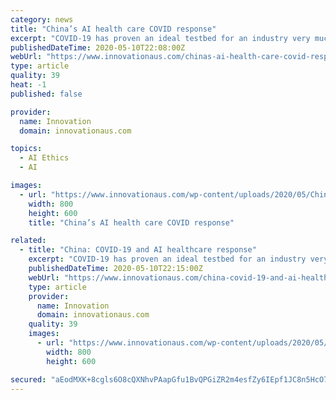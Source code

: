```yaml
---
category: news
title: "China’s AI health care COVID response"
excerpt: "COVID-19 has proven an ideal testbed for an industry very much in its infancy. Diagnosing the virus requires lung CT scans to identify GGO (ground glass opacity), a key characteristic. During the crisis in China,"
publishedDateTime: 2020-05-10T22:08:00Z
webUrl: "https://www.innovationaus.com/chinas-ai-health-care-covid-response/"
type: article
quality: 39
heat: -1
published: false

provider:
  name: Innovation
  domain: innovationaus.com

topics:
  - AI Ethics
  - AI

images:
  - url: "https://www.innovationaus.com/wp-content/uploads/2020/05/China-AI-Healthcare-800x600.JPG.jpg"
    width: 800
    height: 600
    title: "China’s AI health care COVID response"

related:
  - title: "China: COVID-19 and AI healthcare response"
    excerpt: "COVID-19 has proven an ideal testbed for an industry very much in its infancy. Diagnosing the virus requires lung CT scans to identify GGO (ground glass opacity), a key characteristic. During the crisis in China,"
    publishedDateTime: 2020-05-10T22:15:00Z
    webUrl: "https://www.innovationaus.com/china-covid-19-and-ai-healthcare-response/"
    type: article
    provider:
      name: Innovation
      domain: innovationaus.com
    quality: 39
    images:
      - url: "https://www.innovationaus.com/wp-content/uploads/2020/05/China-AI-Healthcare-800x600.JPG.jpg"
        width: 800
        height: 600

secured: "aEodMXK+8cgls6O8cQXNhvPAapGfu1BvQPGiZR2m4esfZy6IEpf1JC8n5HcO78DrQDs559h+knmUcQ4siJvCftj4E60s+xr2rsx3qQ3zIHB5cgULwblfA5VAXtK1JB6BgbBrVnfcscC4Jthl1YGTYH1gwOK8IboZLITBDWp3e85KYdyjg1ODP7m5XPwJy5FtuGAu2UyG4OqtF0HbDR2K144hv2QKZyj3SWP3puOc8+15CxCu08z3Q8RX6RdRXEp72waZB2wsq61Mc/xopn6EBrnnSeUoB+Fnbr6KTgdEJ2lWIDEhp1LgvviPUO3PNCRZ;Ikvm3uCX+MoD4IHFcRgsDw=="
---
```


